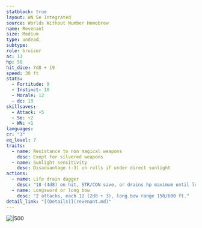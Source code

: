 ```yaml
---
statblock: true
layout: WN 5e Integrated
source: Worlds Without Number Homebrew
name: Revenant
size: Medium
type: undead,
subtype: 
role: bruiser
ac: 13
hp: 50
hit_dice: 7d8 + 19
speed: 30 ft 
stats:
  - Fortitude: 9
  - Instinct: 10
  - Morale: 12
  - dc: 13
skillsaves:
  - Attack: +5
  - 5e: +2
  - WN: +1
languages: 
cr: "3"
eq_level: 7
traits:
  - name: Resistance to non magical weapons
    desc: Exept for silvered weapons
  - name: Sunlight sensitivity
    desc: Disadvantage (-3) on rolls if under direct sunlight
actions:
  - name: Life drain dagger
    desc: "18 (4d8) on hit, STR/CON save, or drains hp maximum until long rest."
  - name: Longsword or long bow
    desc: "2 attacks, each 12 (2d8 + 3), long bow range 150/600 ft."
detail_link: "[(Details)](revenant.md)"
---
```


![|500](https://i.imgur.com/K8tCKbC.png)
